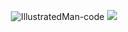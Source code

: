 <p align="center"> 
<img src="https://github-readme-stats.vercel.app/api?username=IllustratedMan-code&show_icons=true&bg_color=272e33&text_color=d3c6aa&border_color=3c4841&title_color=e69875&icon_color=a7c080" alt="IllustratedMan-code" />
<img src="http://github-profile-summary-cards.vercel.app/api/cards/repos-per-language?username=IllustratedMan-code&theme=zenburn"/>
